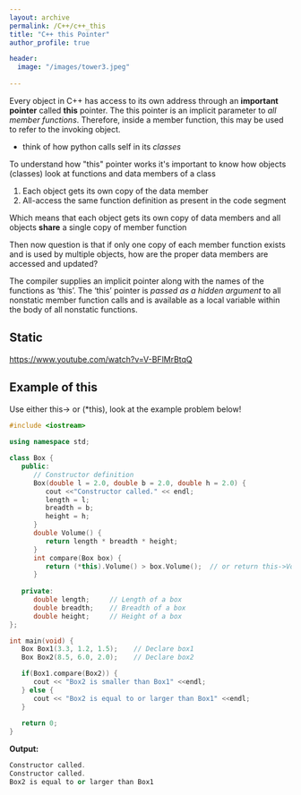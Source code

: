 ```yaml
---
layout: archive
permalink: /C++/c++_this
title: "C++ this Pointer"
author_profile: true

header:
  image: "/images/tower3.jpeg"
  
---
```


Every object in C++ has access to its own address through an **important pointer** called **this** pointer. The this pointer is an implicit parameter to *all member functions*. Therefore, inside a member function, this may be used to refer to the invoking object.

* think of how python calls self in its *classes*


To understand how "this" pointer works it's important to know how objects (classes) look at functions and data members of a class

1. Each object gets its own copy of the data member
2. All-access the same function definition as present in the code segment

Which means that each object gets its own copy of data members and all objects **share** a single copy of member function

Then now question is that if only one copy of each member function exists and is used by multiple objects, how are the proper data members are accessed and updated?

The compiler supplies an implicit pointer along with the names of the functions as ‘this’.
The ‘this’ pointer is *passed as a hidden argument* to all nonstatic member function calls and is available as a local variable within the body of all nonstatic functions.


## Static

https://www.youtube.com/watch?v=V-BFlMrBtqQ


## Example of this

Use either this-> or (*this), look at the example problem below!

```cpp
#include <iostream>
 
using namespace std;

class Box {
   public:
      // Constructor definition
      Box(double l = 2.0, double b = 2.0, double h = 2.0) {
         cout <<"Constructor called." << endl;
         length = l;
         breadth = b;
         height = h;
      }
      double Volume() {
         return length * breadth * height;
      }
      int compare(Box box) {
         return (*this).Volume() > box.Volume();  // or return this->Volume() > box.Volume();
      }
      
   private:
      double length;     // Length of a box
      double breadth;    // Breadth of a box
      double height;     // Height of a box
};

int main(void) {
   Box Box1(3.3, 1.2, 1.5);    // Declare box1
   Box Box2(8.5, 6.0, 2.0);    // Declare box2

   if(Box1.compare(Box2)) {
      cout << "Box2 is smaller than Box1" <<endl;
   } else {
      cout << "Box2 is equal to or larger than Box1" <<endl;
   }
   
   return 0;
}
```

**Output:**

```cpp
Constructor called.
Constructor called.
Box2 is equal to or larger than Box1
```
